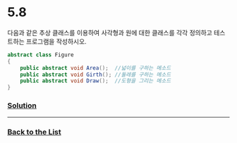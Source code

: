 # 5.8

다음과 같은 추상 클래스를 이용하여 사각형과 원에 대한 클래스를 각각 정의하고 테스트하는 프로그램을 작성하시오.

```C#
abstract class Figure
{
    public abstract void Area();  //넓이를 구하는 메소드
    public abstract void Girth(); //둘레를 구하는 메소드
    public abstract void Draw();  //도형을 그리는 메소드
}
```

### [**Solution**](../Solutions/5.8.md)

___

### [**Back to the List**](../#list-of-problems)
